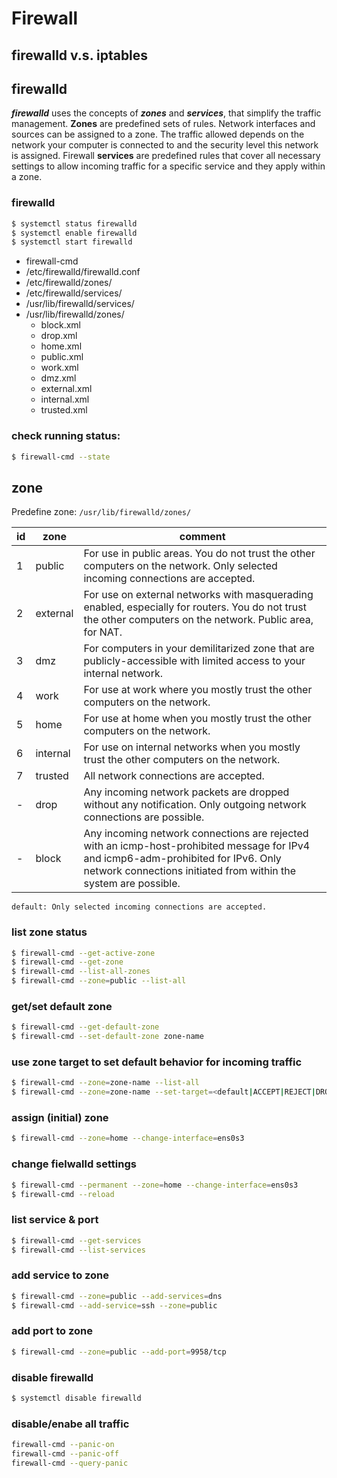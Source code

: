 # Firewall
## firewalld v.s. iptables

## firewalld
***firewalld*** uses the concepts of ***zones*** and ***services***, that simplify the traffic management. **Zones** are predefined sets of rules. Network interfaces and sources can be assigned to a zone. The traffic allowed depends on the network your computer is connected to and the security level this network is assigned. Firewall **services** are predefined rules that cover all necessary settings to allow incoming traffic for a specific service and they apply within a zone. 

### firewalld
```bash
$ systemctl status firewalld
$ systemctl enable firewalld
$ systemctl start firewalld
```

* firewall-cmd
* /etc/firewalld/firewalld.conf
* /etc/firewalld/zones/
* /etc/firewalld/services/
* /usr/lib/firewalld/services/
* /usr/lib/firewalld/zones/
    * block.xml
    * drop.xml
    * home.xml
    * public.xml
    * work.xml
    * dmz.xml
    * external.xml
    * internal.xml
    * trusted.xml

### check running status:
```bash
$ firewall-cmd --state
```

## zone
Predefine zone: ```/usr/lib/firewalld/zones/```

id|zone|comment
---|---|---
1|public|For use in public areas. You do not trust the other computers on the network. Only selected incoming connections are accepted.
2|external|For use on external networks with masquerading enabled, especially for routers. You do not trust the other computers on the network. Public area, for NAT.
3|dmz|For computers in your demilitarized zone that are publicly-accessible with limited access to your internal network.
4|work|For use at work where you mostly trust the other computers on the network. 
5|home|For use at home when you mostly trust the other computers on the network. 
6|internal|For use on internal networks when you mostly trust the other computers on the network.
7|trusted|All network connections are accepted. 
-|drop|Any incoming network packets are dropped without any notification. Only outgoing network connections are possible. 
-|block|Any incoming network connections are rejected with an icmp-host-prohibited message for IPv4 and icmp6-adm-prohibited for IPv6. Only network connections initiated from within the system are possible. 

```
default: Only selected incoming connections are accepted.
```

### list zone status
```bash
$ firewall-cmd --get-active-zone
$ firewall-cmd --get-zone
$ firewall-cmd --list-all-zones
$ firewall-cmd --zone=public --list-all
```

### get/set default zone
```bash
$ firewall-cmd --get-default-zone
$ firewall-cmd --set-default-zone zone-name
```

### use zone target to set default behavior for incoming traffic
```bash
$ firewall-cmd --zone=zone-name --list-all
$ firewall-cmd --zone=zone-name --set-target=<default|ACCEPT|REJECT|DROP>
``` 

### assign (initial) zone
```bash
$ firewall-cmd --zone=home --change-interface=ens0s3
```

### change fielwalld settings
```bash
$ firewall-cmd --permanent --zone=home --change-interface=ens0s3
$ firewall-cmd --reload
```
### list service & port
```bash
$ firewall-cmd --get-services
$ firewall-cmd --list-services
```

### add service to zone
```bash
$ firewall-cmd --zone=public --add-services=dns
$ firewall-cmd --add-service=ssh --zone=public
```

### add port to zone
```bash
$ firewall-cmd --zone=public --add-port=9958/tcp
```

### disable firewalld
```bash
$ systemctl disable firewalld
```

### disable/enabe all traffic
```bash
firewall-cmd --panic-on
firewall-cmd --panic-off
firewall-cmd --query-panic
```

